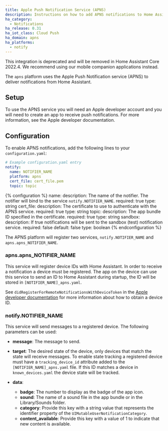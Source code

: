 ```yaml
---
title: Apple Push Notification Service (APNS)
description: Instructions on how to add APNS notifications to Home Assistant.
ha_category:
  - Notifications
ha_release: 0.31
ha_iot_class: Cloud Push
ha_domain: apns
ha_platforms:
  - notify
---
```


<div class='note warning'>

This integration is deprecated and will be removed in Home Assistant Core 2022.4.
We recommend using our mobile companion applications instead.

</div>

The `apns` platform uses the Apple Push Notification service (APNS) to deliver notifications from Home Assistant.

## Setup

To use the APNS service you will need an Apple developer account and you will need to create an app to receive push notifications. For more information, see the Apple developer documentation.

## Configuration

To enable APNS notifications, add the following lines to your `configuration.yaml`:

```yaml
# Example configuration.yaml entry
notify:
  name: NOTIFIER_NAME
  platform: apns
  cert_file: cert_file.pem
  topic: topic
```

{% configuration %}
name:
  description: The name of the notifier. The notifier will bind to the service `notify.NOTIFIER_NAME`.
  required: true
  type: string
cert_file:
  description: The certificate to use to authenticate with the APNS service.
  required: true
  type: string
topic:
  description: The app bundle ID specified in the certificate.
  required: true
  type: string
sandbox:
  description: If true notifications will be sent to the sandbox (test) notification service.
  required: false
  default: false
  type: boolean
{% endconfiguration %}

The APNS platform will register two services, `notify.NOTIFIER_NAME` and `apns.apns_NOTIFIER_NAME`.

### apns.apns_NOTIFIER_NAME

This service will register device IDs with Home Assistant. In order to receive a notification a device must be registered. The app on the device can use this service to send an ID to Home Assistant during startup, the ID will be stored in `[NOTIFIER_NAME]_apns.yaml`.

See `didRegisterForRemoteNotificationsWithDeviceToken` in the [Apple developer documentation](https://developer.apple.com/library/ios/documentation/UIKit/Reference/UIApplicationDelegate_Protocol/#//apple_ref/occ/intfm/UIApplicationDelegate/application:didRegisterForRemoteNotificationsWithDeviceToken:) for more information about how to obtain a device ID.

### notify.NOTIFIER_NAME

This service will send messages to a registered device. The following parameters can be used:

- **message**: The message to send.

- **target**: The desired state of the device, only devices that match the state will receive messages. To enable state tracking a registered device must have a `tracking_device_id` attribute added to the `[NOTIFIER_NAME]_apns.yaml` file. If this ID matches a device in `known_devices.yaml` the device state will be tracked.

- **data**:
  - **badge**: The number to display as the badge of the app icon.
  - **sound**: The name of a sound file in the app bundle or in the Library/Sounds folder.
  - **category**: Provide this key with a string value that represents the identifier property of the `UIMutableUserNotificationCategory`.
  - **content_available**: Provide this key with a value of 1 to indicate that new content is available.
